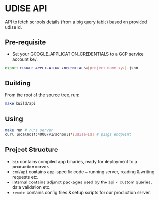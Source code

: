 # UDISE API

API to fetch schools details (from a big query table) based on provided udise id.

## Pre-requisite

- Set your GOOGLE_APPLICATION_CREDENTIALS to a GCP service account key.

```bash
export GOOGLE_APPLICATION_CREDENTIALS=[project-name-xyz].json
```

## Building

From the root of the source tree, run:

```bash
make build/api
```

## Using

```bash
make run # runs server
curl localhost:4000/v1/schools/[udise-id] # pings endpoint
```

## Project Structure

- `bin` contains compiled app binaries, ready for deployment to a production server.
- `cmd/api` contains app-specific code ~ running server, reading & writing requests etc.
- [internal](https://go.dev/doc/modules/layout#package-or-command-with-supporting-packages) contains adjunct packages used by the api ~ custom queries, data validation etc.
- `remote` contains config files & setup scripts for our production server.
